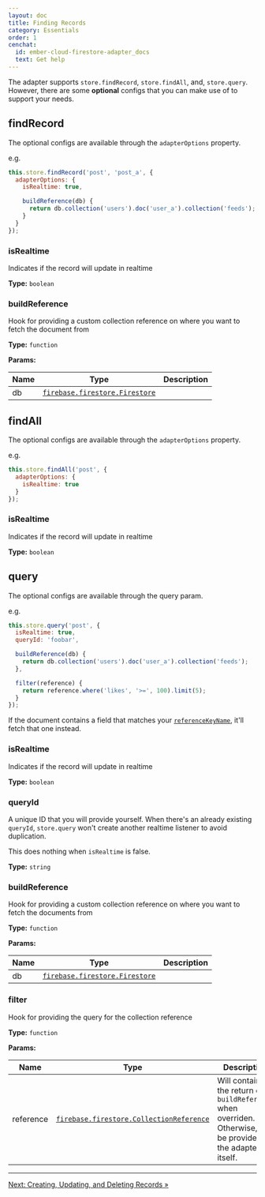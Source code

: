```yaml
---
layout: doc
title: Finding Records
category: Essentials
order: 1
cenchat:
  id: ember-cloud-firestore-adapter_docs
  text: Get help
---
```


The adapter supports `store.findRecord`, `store.findAll`, and, `store.query`. However, there are some **optional** configs that you can make use of to support your needs.

## findRecord

The optional configs are available through the `adapterOptions` property.

e.g.

```javascript
this.store.findRecord('post', 'post_a', {
  adapterOptions: {
    isRealtime: true,

    buildReference(db) {
      return db.collection('users').doc('user_a').collection('feeds');
    }
  }
});
```

### isRealtime

Indicates if the record will update in realtime

**Type:** `boolean`

### buildReference

Hook for providing a custom collection reference on where you want to fetch the document from

**Type:** `function`

**Params:**

| Name | Type                                                                                                         | Description |
| ---- | ------------------------------------------------------------------------------------------------------------ | ----------- |
| db   | [`firebase.firestore.Firestore`](https://firebase.google.com/docs/reference/js/firebase.firestore.Firestore) |             |

## findAll

The optional configs are available through the `adapterOptions` property.

e.g.

```javascript
this.store.findAll('post', {
  adapterOptions: {
    isRealtime: true
  }
});
```

### isRealtime

Indicates if the record will update in realtime

**Type:** `boolean`

## query

The optional configs are available through the query param.

e.g.

```javascript
this.store.query('post', {
  isRealtime: true,
  queryId: 'foobar',

  buildReference(db) {
    return db.collection('users').doc('user_a').collection('feeds');
  },

  filter(reference) {
    return reference.where('likes', '>=', 100).limit(5);
  }
});
```

If the document contains a field that matches your [`referenceKeyName`](getting-started#adapter-settings), it'll fetch that one instead.

### isRealtime

Indicates if the record will update in realtime

**Type:** `boolean`

### queryId

A unique ID that you will provide yourself. When there's an already existing `queryId`, `store.query` won't create another realtime listener to avoid duplication.

This does nothing when `isRealtime` is false.

**Type:** `string`

### buildReference

Hook for providing a custom collection reference on where you want to fetch the documents from

**Type:** `function`

**Params:**

| Name | Type                                                                                                         | Description |
| ---- | ------------------------------------------------------------------------------------------------------------ | ----------- |
| db   | [`firebase.firestore.Firestore`](https://firebase.google.com/docs/reference/js/firebase.firestore.Firestore) |             |

### filter

Hook for providing the query for the collection reference

**Type:** `function`

**Params:**

| Name      | Type                                                                                                                             | Description                                                                                                     |
| --------- | -------------------------------------------------------------------------------------------------------------------------------- | --------------------------------------------------------------------------------------------------------------- |
| reference | [`firebase.firestore.CollectionReference`](https://firebase.google.com/docs/reference/js/firebase.firestore.CollectionReference) | Will contain the return of `buildReference` when overriden. Otherwise, it'll be provided by the adapter itself. |

---

[Next: Creating, Updating, and Deleting Records »](cud-records)
